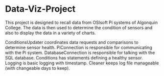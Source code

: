 # Data-Viz-Project

This project is designed to recall data from OSIsoft Pi systems of Algonquin College. The data is then used to determine the condition of sensors and also to display the data in a variety of charts.

ConditionsUpdater coordinates data requests and comparisons to determine sensor health.
PiConnection is responsible for communicating with the Pi system.
DatabaseConnection is responsible for talking with the SQL database.
Conditions has statements defining a healthy sensor.
Logging is basic logging with timestamp.
Cleaner keeps log file manageable (with changeable days to keep).
